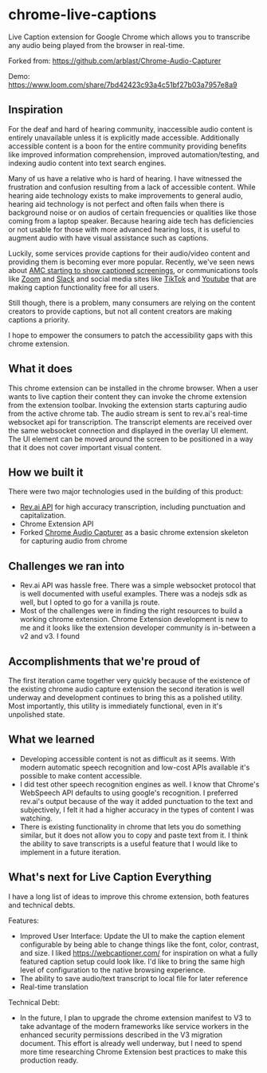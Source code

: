 # chrome-live-captions
Live Caption extension for Google Chrome which allows you to transcribe any audio being played from the browser in real-time.

Forked from: https://github.com/arblast/Chrome-Audio-Capturer

Demo: https://www.loom.com/share/7bd42423c93a4c51bf27b03a7957e8a9

## Inspiration
For the deaf and hard of hearing community, inaccessible audio content is entirely unavailable unless it is explicitly made accessible. Additionally accessible content is a boon for the entire community providing benefits like improved information comprehension, improved automation/testing, and indexing audio content into text search engines.

Many of us have a relative who is hard of hearing. I have witnessed the frustration and confusion resulting from a lack of accessible content. While hearing aide technology exists to make improvements to general audio, hearing aid technology is not perfect and often fails when there is background noise or on audios of certain frequencies or qualities like those coming from a laptop speaker. Because hearing aide tech has deficiencies or not usable for those with more advanced hearing loss, it is useful to augment audio with have visual assistance such as captions.

Luckily, some services provide captions for their audio/video content and providing them is becoming ever more popular. Recently, we've seen news about [AMC starting to show captioned screenings](https://www.npr.org/2021/10/21/1048017853/amc-theatres-open-captioning-movie-accessibility), or communications tools like [Zoom](https://www.theverge.com/2021/10/25/22744704/zoom-auto-generated-captions-available-free-accounts-accessibility) and [Slack](https://slack.com/help/articles/4402059015315-Start-a-huddle-in-a-channel-or-direct-message#:~:text=To%20turn%20on%20live%20captioning) and social media sites like [TikTok](https://www.businessinsider.com/tiktok-captions) and [Youtube](https://support.google.com/youtube/answer/6373554?hl=en) that are making caption functionality free for all users. 

Still though, there is a problem, many consumers are relying on the content creators to provide captions, but not all content creators are making captions a priority.

I hope to empower the consumers to patch the accessibility gaps with this chrome extension.

## What it does
This chrome extension can be installed in the chrome browser. When a user wants to live caption their content they can invoke the chrome extension from the extension toolbar. Invoking the extension starts capturing audio from the active chrome tab. The audio stream is sent to rev.ai's real-time websocket api for transcription. The transcript elements are received over the same websocket connection and displayed in the overlay UI element. The UI element can be moved around the screen to be positioned in a way that it does not cover important visual content.

## How we built it
There were two major technologies used in the building of this product:

* [Rev.ai API](https://rev.ai) for high accuracy transcription, including punctuation and capitalization.
* Chrome Extension API
* Forked [Chrome Audio Capturer](https://github.com/arblast/Chrome-Audio-Capturer) as a basic chrome extension skeleton for capturing audio from chrome

## Challenges we ran into
* Rev.ai API was hassle free. There was a simple websocket protocol that is well documented with useful examples. There was a nodejs sdk as well, but I opted to go for a vanilla js route.
* Most of the challenges were in finding the right resources to build a working chrome extension. Chrome Extension development is new to me and it looks like the extension developer community is in-between a v2 and v3. I found

## Accomplishments that we're proud of
The first iteration came together very quickly because of the existence of the existing chrome audio capture extension the second iteration is well underway and development continues to bring this as a polished utility. Most importantly, this utility is immediately functional, even in it's unpolished state.

## What we learned
* Developing accessible content is not as difficult as it seems. With modern automatic speech recognition and low-cost APIs available it's possible to make content accessible.
* I did test other speech recognition engines as well. I know that Chrome's WebSpeech API defaults to using google's recognition. I preferred rev.ai's output because of the way it added punctuation to the text and subjectively, I felt it had a higher accuracy in the types of content I was watching.
* There is existing functionality in chrome that lets you do something similar, but it does not allow you to copy and paste text from it. I think the ability to save transcripts is a useful feature that I would like to implement in a future iteration.

## What's next for Live Caption Everything
I have a long list of ideas to improve this chrome extension, both features and technical debts.

Features:

* Improved User Interface: Update the UI to make the caption element configurable by being able to change things like the font, color, contrast, and size. I liked https://webcaptioner.com/ for inspiration on what a fully featured caption setup could look like. I'd like to bring the same high level of configuration to the native browsing experience.
* The ability to save audio/text transcript to local file for later reference
* Real-time translation

Technical Debt:
* In the future, I plan to upgrade the chrome extension manifest to V3 to take advantage of the modern frameworks like service workers in the enhanced security permissions described in the V3 migration document. This effort is already well underway, but I need to spend more time researching Chrome Extension best practices to make this production ready.


